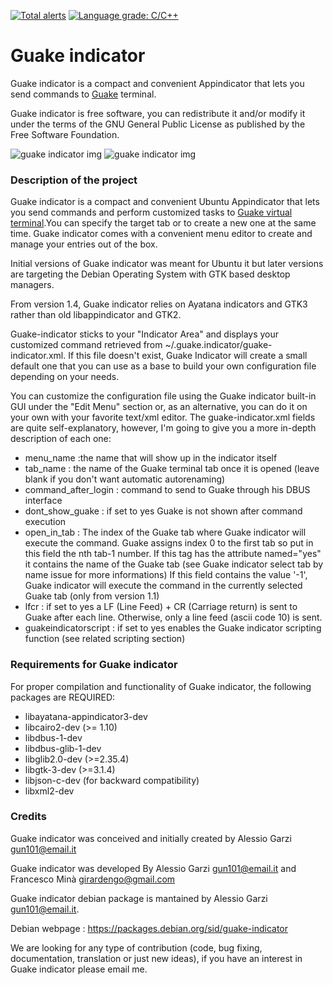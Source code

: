 
[![Total alerts](https://img.shields.io/lgtm/alerts/g/Ozzyboshi/guake-indicator.svg?logo=lgtm&logoWidth=18)](https://lgtm.com/projects/g/Ozzyboshi/guake-indicator/alerts/)
[![Language grade: C/C++](https://img.shields.io/lgtm/grade/cpp/g/Ozzyboshi/guake-indicator.svg?logo=lgtm&logoWidth=18)](https://lgtm.com/projects/g/Ozzyboshi/guake-indicator/context:cpp)

# Guake indicator
Guake indicator is a compact and convenient Appindicator that lets you send commands to [Guake](http://guake-project.org/)
 terminal.

Guake indicator is free software, you can redistribute it and/or modify it under the terms of the GNU General Public License as published by the Free Software Foundation.

![guake indicator img](http://guake-indicator.ozzyboshi.com/images/out.gif)
![guake indicator img](http://guake-indicator.ozzyboshi.com/images/ubuntu18.png)

### Description of the project
Guake indicator is a compact and convenient Ubuntu Appindicator that lets you send commands and perform customized tasks to [Guake virtual terminal](http://guake-project.org/).You can specify the target tab or to create a new one at the same time.
Guake indicator comes with a convenient menu editor to create and manage your entries out of the box.

Initial versions of Guake indicator was meant for Ubuntu it but later versions are targeting the Debian Operating System with GTK based desktop managers.

From version 1.4, Guake indicator relies on Ayatana indicators and GTK3 rather than old libappindicator and GTK2.

Guake-indicator sticks to your "Indicator Area" and displays your customized command retrieved from ~/.guake.indicator/guake-indicator.xml. If this file doesn't exist, Guake Indicator will create a small default one that you can use as a base to build your own configuration file depending on your needs.

You can customize the configuration file using the Guake indicator built-in GUI under the "Edit Menu" section or, as an alternative, you can do it on your own with your favorite text/xml editor. The guake-indicator.xml fields are quite self-explanatory, however, I'm going to give you a more in-depth description of each one:

- menu_name :the name that will show up in the indicator itself
- tab_name : the name of the Guake terminal tab once it is opened (leave blank if you don't want automatic autorenaming)
- command_after_login : command to send to Guake through his DBUS interface
- dont_show_guake : if set to yes Guake is not shown after command execution
- open_in_tab : The index of the Guake tab where Guake indicator will execute the command. Guake assigns index 0 to the first tab so put in this field the nth tab-1 number. If this tag has the attribute named="yes" it contains the name of the Guake tab (see Guake indicator select tab by name issue for more informations) 
If this field contains the value '-1', Guake indicator will execute the command in the currently selected Guake tab (only from version 1.1)
- lfcr : if set to yes a LF (Line Feed) + CR (Carriage return) is sent to Guake after each line. Otherwise, only a line feed (ascii code 10) is sent.
- guakeindicatorscript : if set to yes enables the Guake indicator scripting function (see related scripting section)

### Requirements for Guake indicator
For proper compilation and functionality of Guake indicator, the following packages are REQUIRED:
- libayatana-appindicator3-dev
- libcairo2-dev (>= 1.10)
- libdbus-1-dev
- libdbus-glib-1-dev
- libglib2.0-dev (>=2.35.4)
- libgtk-3-dev (>=3.1.4)
- libjson-c-dev (for backward compatibility)
- libxml2-dev

### Credits
Guake indicator was conceived and initially created by Alessio Garzi <gun101@email.it>

Guake indicator was developed By Alessio Garzi <gun101@email.it> and Francesco Minà <girardengo@gmail.com>

Guake indicator debian package is mantained by Alessio Garzi <gun101@email.it>.

Debian webpage : https://packages.debian.org/sid/guake-indicator

We are looking for any type of contribution (code, bug fixing, documentation, translation or just new ideas), if you have an interest in Guake indicator please email me.
